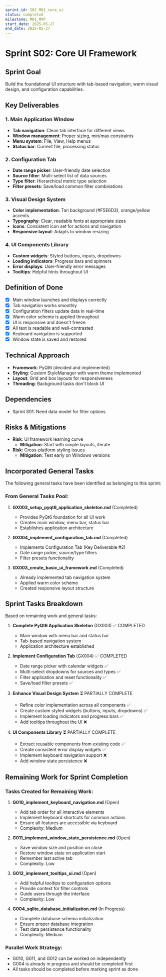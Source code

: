 ```yaml
---
sprint_id: S02_M01_core_ui
status: completed
milestone: M01_MVP
start_date: 2025-05-27
end_date: 2025-05-27
---
```


# Sprint S02: Core UI Framework

## Sprint Goal
Build the foundational UI structure with tab-based navigation, warm visual design, and configuration capabilities.

## Key Deliverables

### 1. Main Application Window
- **Tab navigation**: Clean tab interface for different views
- **Window management**: Proper sizing, min/max constraints
- **Menu system**: File, View, Help menus
- **Status bar**: Current file, processing status

### 2. Configuration Tab
- **Date range picker**: User-friendly date selection
- **Source filter**: Multi-select list of data sources
- **Type filter**: Hierarchical metric type selection
- **Filter presets**: Save/load common filter combinations

### 3. Visual Design System
- **Color implementation**: Tan background (#F5E6D3), orange/yellow accents
- **Typography**: Clear, readable fonts at appropriate sizes
- **Icons**: Consistent icon set for actions and navigation
- **Responsive layout**: Adapts to window resizing

### 4. UI Components Library
- **Custom widgets**: Styled buttons, inputs, dropdowns
- **Loading indicators**: Progress bars and spinners
- **Error displays**: User-friendly error messages
- **Tooltips**: Helpful hints throughout UI

## Definition of Done
- [x] Main window launches and displays correctly
- [x] Tab navigation works smoothly
- [x] Configuration filters update data in real-time
- [x] Warm color scheme is applied throughout
- [x] UI is responsive and doesn't freeze
- [x] All text is readable and well-contrasted
- [x] Keyboard navigation is supported
- [x] Window state is saved and restored

## Technical Approach
- **Framework**: PyQt6 (decided and implemented)
- **Styling**: Custom StyleManager with warm theme implemented
- **Layout**: Grid and box layouts for responsiveness
- **Threading**: Background tasks don't block UI

## Dependencies
- Sprint S01: Need data model for filter options

## Risks & Mitigations
- **Risk**: UI framework learning curve
  - **Mitigation**: Start with simple layouts, iterate
- **Risk**: Cross-platform styling issues
  - **Mitigation**: Test early on Windows versions

## Incorporated General Tasks
The following general tasks have been identified as belonging to this sprint:

### From General Tasks Pool:
1. **GX003_setup_pyqt6_application_skeleton.md** (Completed)
   - Provides PyQt6 foundation for all UI work
   - Creates main window, menu bar, status bar
   - Establishes application architecture

2. **GX004_implement_configuration_tab.md** (Completed)
   - Implements Configuration Tab (Key Deliverable #2)
   - Date range picker, source/type filters
   - Filter presets functionality

3. **GX003_create_basic_ui_framework.md** (Completed)
   - Already implemented tab navigation system
   - Applied warm color scheme
   - Created responsive layout structure

## Sprint Tasks Breakdown
Based on remaining work and general tasks:

1. **Complete PyQt6 Application Skeleton** (GX003) ✅ COMPLETED
   - Main window with menu bar and status bar
   - Tab-based navigation system
   - Application architecture established

2. **Implement Configuration Tab** (GX004) ✅ COMPLETED
   - Date range picker with calendar widgets ✅
   - Multi-select dropdowns for sources and types ✅
   - Filter application and reset functionality ✅
   - Save/load filter presets ✅

3. **Enhance Visual Design System** ⏳ PARTIALLY COMPLETE
   - Refine color implementation across all components ✅
   - Create custom styled widgets (buttons, inputs, dropdowns) ✅
   - Implement loading indicators and progress bars ✅
   - Add tooltips throughout the UI ❌

4. **UI Components Library** ⏳ PARTIALLY COMPLETE
   - Extract reusable components from existing code ✅
   - Create consistent error display widgets ✅
   - Implement keyboard navigation support ❌
   - Add window state persistence ❌

## Remaining Work for Sprint Completion

### Tasks Created for Remaining Work:

1. **G010_implement_keyboard_navigation.md** (Open)
   - Add tab order for all interactive elements
   - Implement keyboard shortcuts for common actions
   - Ensure all features are accessible via keyboard
   - Complexity: Medium

2. **G011_implement_window_state_persistence.md** (Open)
   - Save window size and position on close
   - Restore window state on application start
   - Remember last active tab
   - Complexity: Low

3. **G012_implement_tooltips_ui.md** (Open)
   - Add helpful tooltips to configuration options
   - Provide context for filter controls
   - Guide users through the interface
   - Complexity: Low

4. **G004_sqlite_database_initialization.md** (In Progress)
   - Complete database schema initialization
   - Ensure proper database integration
   - Test data persistence functionality
   - Complexity: Medium

### Parallel Work Strategy:
- G010, G011, and G012 can be worked on independently
- G004 is already in progress and should be completed first
- All tasks should be completed before marking sprint as done